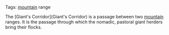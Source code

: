 Tags: [mountain](Mountains) range

The [Giant's Corridor](Giant's Corridor) is a passage between two [mountain](Mountains) ranges. It is the passage through which the nomadic, pastoral giant herders bring their flocks. 